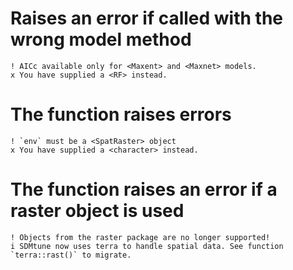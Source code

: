 # Raises an error if called with the wrong model method

    ! AICc available only for <Maxent> and <Maxnet> models.
    x You have supplied a <RF> instead.

# The function raises errors

    ! `env` must be a <SpatRaster> object
    x You have supplied a <character> instead.

# The function raises an error if a raster object is used

    ! Objects from the raster package are no longer supported!
    i SDMtune now uses terra to handle spatial data. See function `terra::rast()` to migrate.


